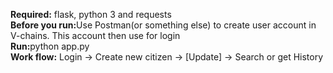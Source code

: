 <b>Required:</b> flask, python 3 and requests<br>
<b>Before you run:</b>Use Postman(or something else) to create user account in V-chains. This account then use for login<br>
<b>Run:</b>python app.py<br>
<b>Work flow:</b> Login -> Create new citizen -> [Update] -> Search or get History